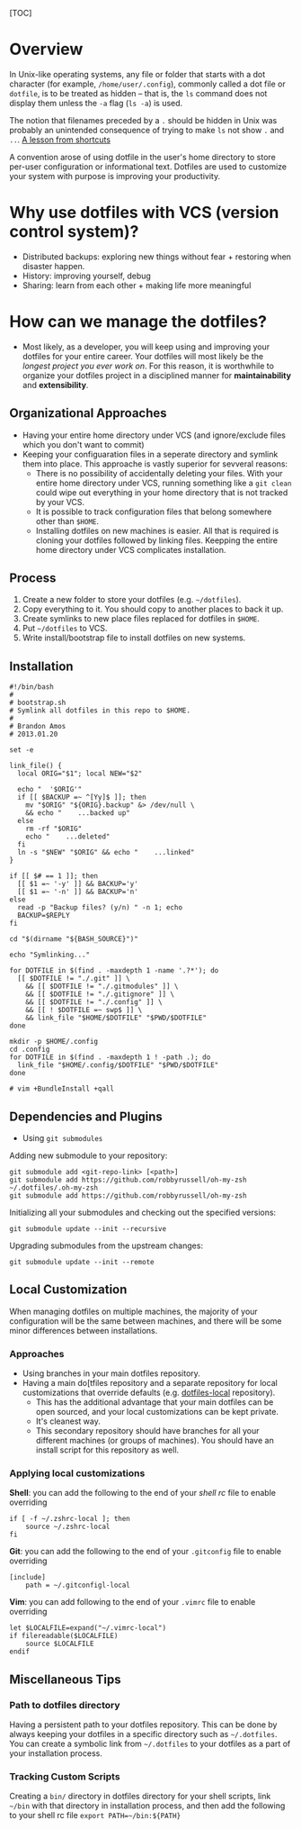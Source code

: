 [TOC]

# Overview
In Unix-like operating systems, any file or folder that starts with a dot character (for example, `/home/user/.config`), commonly called a dot file or `dotfile`, is to be treated as hidden – that is, the `ls` command does not display them unless the `-a` flag (`ls -a`) is used.

The notion that filenames preceded by a `.` should be hidden in Unix was probably an unintended consequence of trying to make `ls` not show `.` and` ..`. [A lesson from shortcuts](https://plus.google.com/u/0/+RobPikeTheHuman/posts/R58WgWwN9jp)

A convention arose of using dotfile in the user's home directory to store per-user configuration or informational text. Dotfiles are used to customize your system with purpose is improving your productivity.

# Why use dotfiles with VCS (version control system)?
- Distributed backups: exploring new things without fear + restoring when disaster happen.
- History: improving yourself, debug
- Sharing: learn from each other + making life more meaningful

# How can we manage the dotfiles?
- Most likely, as a developer, you will keep using and improving your dotfiles for your entire career. Your dotfiles will most likely be the *longest project you ever work on*. For this reason, it is worthwhile to organize your dotfiles project in a disciplined manner for **maintainability** and **extensibility**.

## Organizational Approaches
- Having your entire home directory under VCS (and ignore/exclude files which you don't want to commit)
- Keeping your configuaration files in a seperate directory and symlink them into place. This approache is vastly superior for sevveral reasons:
	+ There is no possibility of accidentally deleting your files. With your entire home directory under VCS, running something like a `git clean` could wipe out everything in your home directory that is not tracked by your VCS.
	+ It is possible to track configuration files that belong somewhere other than `$HOME`.
	+ Installing dotfiles on new machines is easier. All that is required is cloning your dotfiles followed by linking files. Keepping the entire home directory under VCS complicates installation.

## Process
1. Create a new folder to store your dotfiles (e.g. `~/dotfiles`).
2. Copy everything to it. You should copy to another places to back it up.
3. Create symlinks to new place files replaced for dotfiles in `$HOME`.
4. Put `~/dotfiles` to VCS.
5. Write install/bootstrap file to install dotfiles on new systems.

## Installation

	#!/bin/bash
	#
	# bootstrap.sh
	# Symlink all dotfiles in this repo to $HOME.
	#
	# Brandon Amos
	# 2013.01.20

	set -e

	link_file() {
	  local ORIG="$1"; local NEW="$2"

	  echo "  '$ORIG'"
	  if [[ $BACKUP =~ ^[Yy]$ ]]; then
	    mv "$ORIG" "${ORIG}.backup" &> /dev/null \
	    && echo "    ...backed up"
	  else
	    rm -rf "$ORIG"
	    echo "    ...deleted"
	  fi
	  ln -s "$NEW" "$ORIG" && echo "    ...linked"
	}

	if [[ $# == 1 ]]; then
	  [[ $1 =~ '-y' ]] && BACKUP='y'
	  [[ $1 =~ '-n' ]] && BACKUP='n'
	else
	  read -p "Backup files? (y/n) " -n 1; echo
	  BACKUP=$REPLY
	fi

	cd "$(dirname "${BASH_SOURCE}")"

	echo "Symlinking..."

	for DOTFILE in $(find . -maxdepth 1 -name '.?*'); do
	  [[ $DOTFILE != "./.git" ]] \
	    && [[ $DOTFILE != "./.gitmodules" ]] \
	    && [[ $DOTFILE != "./.gitignore" ]] \
	    && [[ $DOTFILE != "./.config" ]] \
	    && [[ ! $DOTFILE =~ swp$ ]] \
	    && link_file "$HOME/$DOTFILE" "$PWD/$DOTFILE"
	done

	mkdir -p $HOME/.config
	cd .config
	for DOTFILE in $(find . -maxdepth 1 ! -path .); do
	  link_file "$HOME/.config/$DOTFILE" "$PWD/$DOTFILE"
	done

	# vim +BundleInstall +qall

## Dependencies and Plugins
- Using `git submodules`

Adding new submodule to your repository:

	git submodule add <git-repo-link> [<path>]
	git submodule add https://github.com/robbyrussell/oh-my-zsh ~/.dotfiles/.oh-my-zsh
	git submodule add https://github.com/robbyrussell/oh-my-zsh

Initializing all your submodules and checking out the specified versions:

	git submodule update --init --recursive

Upgrading submodules from the upstream changes:

	git submodule update --init --remote

## Local Customization
When managing dotfiles on multiple machines, the majority of your configuration will be the same between machines, and there will be some minor differences between installations.

### Approaches
- Using branches in your main dotfiles repository.
- Having a main do[tfiles repository and a separate repository for local customizations that override defaults (e.g. [dotfiles-local](https://github.com/anishathalye/dotfiles-local) repository).
	+ This has the additional advantage that your main dotfiles can be open sourced, and your local customizations can be kept private.
	+ It's cleanest way.
	+ This secondary repository should have branches for all your different machines (or groups of machines). You should have an install script for this repository as well.

### Applying local customizations
**Shell**: you can add the following to the end of your *shell rc* file to enable overriding

	if [ -f ~/.zshrc-local ]; then
		source ~/.zshrc-local
	fi

**Git**: you can add the following to the end of your `.gitconfig` file to enable overriding

	[include]
		path = ~/.gitconfigl-local

**Vim**: you can add following to the end of your `.vimrc` file to enable overriding

	let $LOCALFILE=expand("~/.vimrc-local")
	if filereadable($LOCALFILE)
		source $LOCALFILE
	endif

## Miscellaneous Tips
### Path to dotfiles directory
Having a persistent path to your dotfiles repository. This can be done by always keeping your dotfiles in a specific directory such as `~/.dotfiles`. You can create a symbolic link from `~/.dotfiles` to your dotfiles as a part of your installation process.

### Tracking Custom Scripts
Creating a `bin/` directory in dotfiles directory for your shell scripts, link `~/bin` with that directory in installation process, and then add the following to your shell rc file `export PATH=~/bin:${PATH}`

